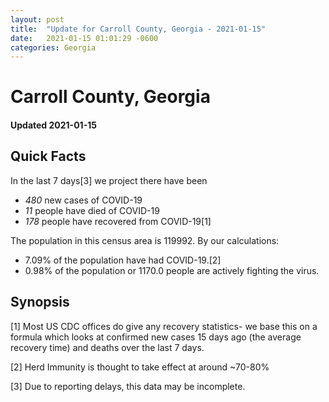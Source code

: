```yaml
---
layout: post
title:  "Update for Carroll County, Georgia - 2021-01-15"
date:   2021-01-15 01:01:29 -0600
categories: Georgia
---
```


# Carroll County, Georgia
#### Updated 2021-01-15

## Quick Facts

In the last 7 days[3] we project there have been
- *480* new cases of COVID-19
- *11* people have died of COVID-19
- *178* people have recovered from COVID-19[1]

The population in this census area is 119992. By our calculations:
- 7.09% of the population have had COVID-19.[2]
- 0.98% of the population or 1170.0 people are actively fighting the virus.

## Synopsis




[1] Most US CDC offices do give any recovery statistics- we base this on a formula which looks at confirmed new cases
15 days ago (the average recovery time) and deaths over the last 7 days.

[2] Herd Immunity is thought to take effect at around ~70-80%

[3] Due to reporting delays, this data may be incomplete.
 
    